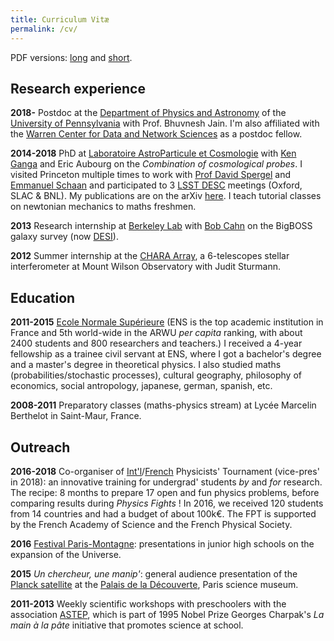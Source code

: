 ```yaml
---
title: Curriculum Vitæ
permalink: /cv/
---
```


PDF versions: [long](https://drive.google.com/file/d/0Bzx2VQQHJy5ybEJvSkRkVnpaRGc/view?usp=sharing) and [short](https://drive.google.com/file/d/0Bzx2VQQHJy5yRHF4LVRoLWlMMEU/view?usp=sharing).

## Research experience

**2018-** Postdoc at the [Department of Physics and Astronomy](http://www.physics.upenn.edu/) of the [University of Pennsylvania](www.upenn.edu) with Prof. Bhuvnesh Jain. I'm also affiliated with the [Warren Center for Data and Network Sciences](http://warrencenter.upenn.edu/) as a postdoc fellow.

**2014-2018** PhD at [Laboratoire AstroParticule et Cosmologie](http://www.apc.univ-paris7.fr/APC_CS/) with [Ken Ganga](http://www.apc.univ-paris7.fr/~ganga/) and Eric Aubourg on the *Combination of cosmological probes*. I visited Princeton multiple times to work with [Prof David Spergel](http://www.astro.princeton.edu/~dns/) and [Emmanuel Schaan](http://www.princeton.edu/~eschaan/) and participated to 3 [LSST DESC](http://lsst-desc.org/) meetings (Oxford, SLAC & BNL). My publications are on the arXiv [here](http://arxiv.org:443/find/astro-ph/1/au:+doux_c/0/1/0/all/0/1). I teach tutorial classes on newtonian mechanics to maths freshmen.

**2013** Research internship at [Berkeley Lab](http://www.lbl.gov) with [Bob Cahn](http://phyweb.lbl.gov/~rncahn/www/cahn.html) on the BigBOSS galaxy survey (now [DESI](http://desi.lbl.gov/)).

**2012** Summer internship at the [CHARA Array](http://www.chara.gsu.edu/), a 6-telescopes stellar interferometer at Mount Wilson Observatory with Judit Sturmann.

## Education

**2011-2015** [Ecole Normale Supérieure](http://www.ens.fr/en) (ENS is the top academic institution in France and 5th world-wide in the ARWU *per capita* ranking, with about 2400 students and 800 researchers and teachers.) I received a 4-year fellowship as a trainee civil servant at ENS, where I got a bachelor's degree and a master's degree in theoretical physics. I also studied maths (probabilities/stochastic processes), cultural geography, philosophy of economics, social antropology, japanese, german, spanish, etc.

**2008-2011** Preparatory classes (maths-physics stream) at Lycée Marcelin Berthelot in Saint-Maur, France.

## Outreach

**2016-2018** Co-organiser of [Int'l](http://2016.iptnet.info)/[French](http://france.iptnet.info) Physicists' Tournament (vice-pres' in 2018): an innovative training for undergrad' students *by* and *for* research. The recipe: 8 months to prepare 17 open and fun physics problems, before comparing results during *Physics Fights* ! In 2016, we received 120 students from 14 countries and had a budget of about 100k€. The FPT is supported by the French Academy of Science and the French Physical Society.

**2016** [Festival Paris-Montagne](http://paris-montagne.org/science-academie): presentations in junior high schools on the expansion of the Universe.

**2015** *Un chercheur, une manip'*: general audience presentation of the [Planck satellite](http://sci.esa.int/planck/) at the [Palais de la Découverte](http://www.palais-decouverte.fr/en/home/), Paris science museum.

**2011-2013** Weekly scientific workshops with preschoolers with the association [ASTEP](http://www.fondation-lamap.org/fr/astep), which is part of 1995 Nobel Prize Georges Charpak's *La main à la pâte* initiative that promotes science at school.
